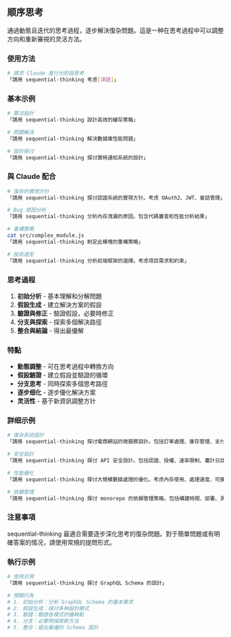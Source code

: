 ## 顺序思考

通過動態且迭代的思考過程，逐步解決復杂問題。這是一种在思考過程中可以調整方向和重新審視的灵活方法。

### 使用方法

```bash
# 請求 Claude 進行分阶段思考
「請用 sequential-thinking 考虑[课題]」
```

### 基本示例

```bash
# 算法設計
「請用 sequential-thinking 設計高效的緩存策略」

# 問題解決
「請用 sequential-thinking 解決數據庫性能問題」

# 設計探讨
「請用 sequential-thinking 探讨實時通知系統的設計」
```

### 與 Claude 配合

```bash
# 復杂的實現方针
「請用 sequential-thinking 探讨認證系統的實現方针。考虑 OAuth2、JWT、會話管理」

# Bug 原因分析
「請用 sequential-thinking 分析內存洩漏的原因。包含代碼審查和性能分析結果」

# 重構策略
cat src/complex_module.js
「請用 sequential-thinking 制定此模塊的重構策略」

# 技術選型
「請用 sequential-thinking 分析前端框架的選擇。考虑項目需求和約束」
```

### 思考過程

1. **初始分析** - 基本理解和分解問題
2. **假設生成** - 建立解決方案的假設
3. **驗證與修正** - 驗證假設，必要時修正
4. **分支與探索** - 探索多個解決路徑
5. **整合與結論** - 得出最優解

### 特點

- **動態調整** - 可在思考過程中轉換方向
- **假設驗證** - 建立假設並驗證的循環
- **分支思考** - 同時探索多個思考路徑
- **逐步细化** - 逐步優化解決方案
- **灵活性** - 基于新資訊調整方针

### 詳细示例

```bash
# 復杂系統設計
「請用 sequential-thinking 探讨電商網站的微服務設計。包括訂單處理、庫存管理、支付的協作」

# 安全設計
「請用 sequential-thinking 探讨 API 安全設計。包括認證、授權、速率限制、審計日誌」

# 性能優化
「請用 sequential-thinking 探讨大規模數據處理的優化。考虑內存使用、處理速度、可擴展性」

# 依賴管理
「請用 sequential-thinking 探讨 monorepo 的依賴管理策略。包括構建時間、部署、測試執行」
```

### 注意事項

sequential-thinking 最適合需要逐步深化思考的復杂問題。對于簡單問題或有明確答案的情况，請使用常規的提問形式。

### 執行示例

```bash
# 使用示例
「請用 sequential-thinking 探讨 GraphQL Schema 的設計」

# 預期行為
# 1. 初始分析：分析 GraphQL Schema 的基本需求
# 2. 假設生成：探讨多种設計模式
# 3. 驗證：驗證各模式的優缺點
# 4. 分支：必要時探索新方法
# 5. 整合：提出最優的 Schema 設計
```
